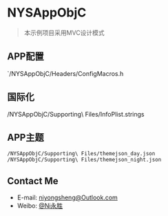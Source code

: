 # NYSAppObjC

> 本示例项目采用MVC设计模式

## APP配置
`/NYSAppObjC/Headers/ConfigMacros.h

## 国际化
/NYSAppObjC/Supporting\ Files/InfoPlist.strings

## APP主题
`/NYSAppObjC/Supporting\ Files/themejson_day.json`
`/NYSAppObjC/Supporting\ Files/themejson_night.json`

## Contact Me
* E-mail: niyongsheng@Outlook.com
* Weibo: [@Ni永胜](https://weibo.com/u/7317805089)
